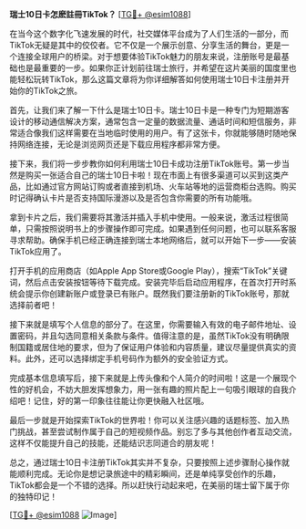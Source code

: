 **瑞士10日卡怎麽註冊TikTok？** [[TG💪+ @esim1088](https://t.me/s/esim1088)]

在当今这个数字化飞速发展的时代，社交媒体平台成为了人们生活的一部分，而TikTok无疑是其中的佼佼者。它不仅是一个展示创意、分享生活的舞台，更是一个连接全球用户的桥梁。对于想要体验TikTok魅力的朋友来说，注册账号是最基础也是最重要的一步。如果你正计划前往瑞士旅行，并希望在这片美丽的国度里也能轻松玩转TikTok，那么这篇文章将为你详细解答如何使用瑞士10日卡注册并开始你的TikTok之旅。

首先，让我们来了解一下什么是瑞士10日卡。瑞士10日卡是一种专门为短期游客设计的移动通信解决方案，通常包含一定量的数据流量、通话时间和短信服务，非常适合像我们这样需要在当地临时使用的用户。有了这张卡，你就能够随时随地保持网络连接，无论是浏览网页还是下载应用程序都非常方便。

接下来，我们将一步步教你如何利用瑞士10日卡成功注册TikTok账号。第一步当然是购买一张适合自己的瑞士10日卡啦！现在市面上有很多渠道可以买到这类产品，比如通过官方网站订购或者直接到机场、火车站等地的运营商柜台选购。购买时记得确认卡片是否支持国际漫游以及是否包含你需要的所有功能哦。

拿到卡片之后，我们需要将其激活并插入手机中使用。一般来说，激活过程很简单，只需按照说明书上的步骤操作即可完成。如果遇到任何问题，也可以联系客服寻求帮助。确保手机已经正确连接到瑞士本地网络后，就可以开始下一步——安装TikTok应用了。

打开手机的应用商店（如Apple App Store或Google Play），搜索“TikTok”关键词，然后点击安装按钮等待下载完成。安装完毕后启动应用程序，在首次打开时系统会提示你创建新账户或登录已有账户。既然我们要注册新的TikTok账号，那就选择前者吧！

接下来就是填写个人信息的部分了。在这里，你需要输入有效的电子邮件地址、设置密码，并且勾选同意相关条款与条件。值得注意的是，虽然TikTok没有明确限制国籍或居住地的要求，但为了保证用户体验和内容质量，建议尽量提供真实的资料。此外，还可以选择绑定手机号码作为额外的安全验证方式。

完成基本信息填写后，接下来就是上传头像和个人简介的时间啦！这是一个展现个性的好机会，不妨大胆发挥想象力，用一张有趣的照片配上一句吸引眼球的自我介绍吧！记住，好的第一印象往往能让你更快融入社区哦。

最后一步就是开始探索TikTok的世界啦！你可以关注感兴趣的话题标签、加入热门挑战，甚至尝试制作属于自己的短视频作品。别忘了多与其他创作者互动交流，这样不仅能提升自己的技能，还能结识志同道合的朋友呢！

总之，通过瑞士10日卡注册TikTok其实并不复杂，只要按照上述步骤耐心操作就能顺利完成。无论你是想记录旅途中的精彩瞬间，还是单纯享受创作的乐趣，TikTok都会是一个不错的选择。所以赶快行动起来吧，在美丽的瑞士留下属于你的独特印记！

[[TG💪+ @esim1088](https://t.me/s/esim1088) ![Image](https://i.postimg.cc/4NQfJmqS/Snipaste-2025-05-13-00-14-12.png)]